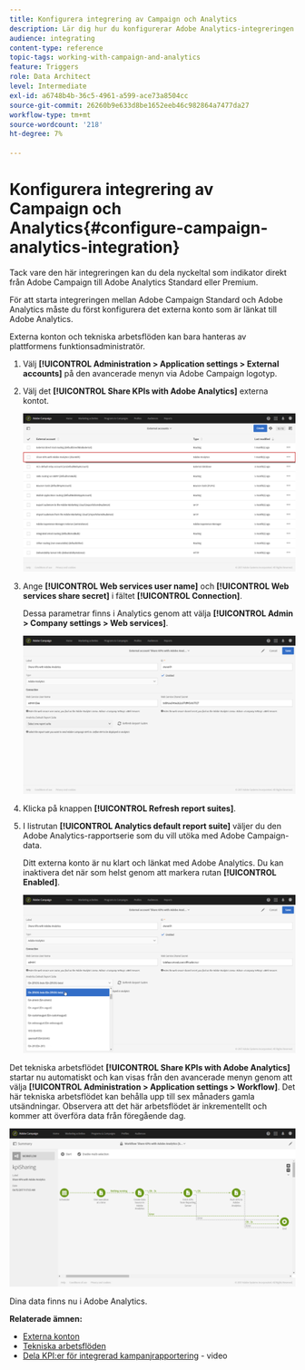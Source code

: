 ```yaml
---
title: Konfigurera integrering av Campaign och Analytics
description: Lär dig hur du konfigurerar Adobe Analytics-integreringen för att börja mäta hur bra e-postleveransen är.
audience: integrating
content-type: reference
topic-tags: working-with-campaign-and-analytics
feature: Triggers
role: Data Architect
level: Intermediate
exl-id: a6748b4b-36c5-4961-a599-ace73a8504cc
source-git-commit: 26260b9e633d8be1652eeb46c982864a7477da27
workflow-type: tm+mt
source-wordcount: '218'
ht-degree: 7%

---
```


# Konfigurera integrering av Campaign och Analytics{#configure-campaign-analytics-integration}

Tack vare den här integreringen kan du dela nyckeltal som indikator direkt från Adobe Campaign till Adobe Analytics Standard eller Premium.

För att starta integreringen mellan Adobe Campaign Standard och Adobe Analytics måste du först konfigurera det externa konto som är länkat till Adobe Analytics.

Externa konton och tekniska arbetsflöden kan bara hanteras av plattformens funktionsadministratör.

1. Välj **[!UICONTROL Administration > Application settings > External accounts]** på den avancerade menyn via Adobe Campaign logotyp.
1. Välj det **[!UICONTROL Share KPIs with Adobe Analytics]** externa kontot.

   ![](assets/analytics_2.png)

1. Ange **[!UICONTROL Web services user name]** och **[!UICONTROL Web services share secret]** i fältet **[!UICONTROL Connection]**.

   Dessa parametrar finns i Analytics genom att välja **[!UICONTROL Admin > Company settings > Web services]**.

   ![](assets/analytics_1.png)

1. Klicka på knappen **[!UICONTROL Refresh report suites]**.
1. I listrutan **[!UICONTROL Analytics default report suite]** väljer du den Adobe Analytics-rapportserie som du vill utöka med Adobe Campaign-data.

   Ditt externa konto är nu klart och länkat med Adobe Analytics. Du kan inaktivera det när som helst genom att markera rutan **[!UICONTROL Enabled]**.

   ![](assets/analytics.png)

Det tekniska arbetsflödet **[!UICONTROL Share KPIs with Adobe Analytics]** startar nu automatiskt och kan visas från den avancerade menyn genom att välja **[!UICONTROL Administration > Application settings > Workflow]**. Det här tekniska arbetsflödet kan behålla upp till sex månaders gamla utsändningar. Observera att det här arbetsflödet är inkrementellt och kommer att överföra data från föregående dag.

![](assets/analytics_3.png)

Dina data finns nu i Adobe Analytics.

**Relaterade ämnen:**

* [Externa konton](../../administration/using/external-accounts.md)
* [Tekniska arbetsflöden](../../administration/using/technical-workflows.md)
* [Dela KPI:er för integrerad kampanjrapportering](https://helpx.adobe.com/se/marketing-cloud/how-to/email-marketing.html) - video
